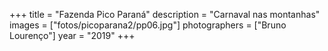 +++
title = "Fazenda Pico Paraná"
description = "Carnaval nas montanhas"
images = ["fotos/picoparana2/pp06.jpg"]
photographers = ["Bruno Lourenço"]
year = "2019"
+++
